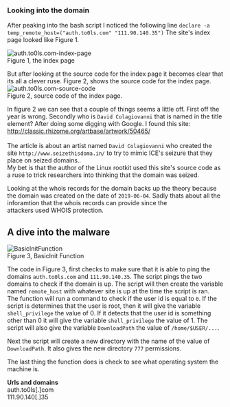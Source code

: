 ### Looking into the domain

After peaking into the bash script I noticed the following line ```declare -a temp_remote_host=("auth.to0ls.com" "111.90.140.35")```
The site's index page looked like Figure 1. 

![auth.to0ls.com-index-page](https://i.imgur.com/JrDEpmk.png=100x20)<br>
Figure 1, the index page<br>

But after looking at the source code for the index page it becomes clear that its all a clever ruse. Figure 2, shows the source code for the index page.
![auth.to0ls.com-source-code](https://i.imgur.com/9oC60D7.png=100x20)<br>
Figure 2, source code of the index page.<br> 

In figure 2 we can see that a couple of things seems a little off. First off the year is wrong. Secondly who is ```David Colagiovanni``` that is named in the title element?
After doing some digging with Google. I found this site: <a href="http://classic.rhizome.org/artbase/artwork/50465/">http://classic.rhizome.org/artbase/artwork/50465/</a><br><br>
The article is about an artist named ```David Colagiovanni``` who created the site ```http://www.seizethisdoma.in/``` to try to mimic ICE's seizure that they place on seized domains..<br>
My bet is that the author of the Linux rootkit used this site's source code as a ruse to trick researchers into thinking that the domain was seized.<br>

Looking at the whois records for the domain backs up the theory because the domain was created on the date of ```2019-06-04```. Sadly thats about all the inforamtion that the whois records can provide since the <br>
attackers used WHOIS protection. 

## A dive into the malware
![BasicInitFunction](https://i.imgur.com/gMjmXcR.png=100x20)<br>
Figure 3, BasicInit Function<br>

The code in Figure 3, first checks to make sure that it is able to ping the domains ```auth.to0ls.com``` and ```111.90.140.35```. 
The script pings the two domains to check if the domain is up. The script will then create the variable named ```remote_host``` with whatever site is up at the time the script is ran.<br>
The function will run a command to check if the user id is equal to ```0```. If the script is determines that the user is root, then it will give the variable ```shell_privilege``` the value of 0. If it detects that the user id is something other than 0 it will give the variable  ```shell_privilege``` the value of 1. The script will also give the variable ```DownloadPath``` the value of ```/home/$USER/...```.<br>

Next the script will create a new directory with the name of the value of ```DownloadPath```. It also gives the new directory ```777``` permissions. 

The last thing the function does is check to see what operating system the machine is. 



<b>Urls and domains</b><br>
auth.to0ls[.]com<br>
111.90.140[.]35<br>
